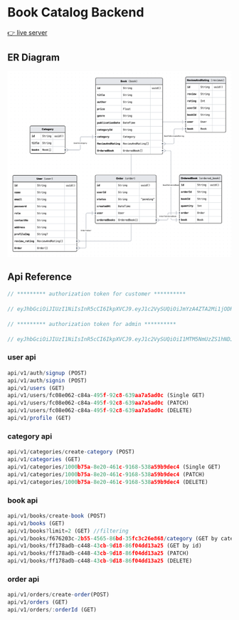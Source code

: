 # Book Catalog Backend

[👉 live server](https://book-catalog-postgresql-backend.vercel.app)

## ER Diagram

![ER Diagram](ER-diragram.png)

## Api Reference

```javascript
// ********* authorization token for customer **********

// eyJhbGciOiJIUzI1NiIsInR5cCI6IkpXVCJ9.eyJ1c2VySUQiOiJmYzA4ZTA2Mi1jODRhLTQ5NWYtOTJjOC02MzlhYTdhNWFkMGMiLCJyb2xlIjoiY3VzdG9tZXIifQ.8nJlYDnrgd_b0lKydsy5ez7xkvI2nzurK0pUkBL9i2M

// ********* authorization token for admin **********

// eyJhbGciOiJIUzI1NiIsInR5cCI6IkpXVCJ9.eyJ1c2VySUQiOiI1MTM5NmUzZS1hNDJhLTQ0ZmEtOTJiMS0zNmRmZTcyNGU4NWQiLCJyb2xlIjoiYWRtaW4ifQ.58peGIN3hU5ar_UO4-p9FSYFYSDR7C697IEZoUzfMrY
```

### user api

```javascript
api/v1/auth/signup (POST)
api/v1/auth/signin (POST)
api/v1/users (GET)
api/v1/users/fc08e062-c84a-495f-92c8-639aa7a5ad0c (Single GET)
api/v1/users/fc08e062-c84a-495f-92c8-639aa7a5ad0c (PATCH)
api/v1/users/fc08e062-c84a-495f-92c8-639aa7a5ad0c (DELETE)
api/v1/profile (GET)
```

### category api

```javascript
api/v1/categories/create-category (POST)
api/v1/categories (GET)
api/v1/categories/1000b75a-8e20-461c-9168-538a59b9dec4 (Single GET)
api/v1/categories/1000b75a-8e20-461c-9168-538a59b9dec4 (PATCH)
api/v1/categories/1000b75a-8e20-461c-9168-538a59b9dec4 (DELETE)
```

### book api

```javascript
api/v1/books/create-book (POST)
api/v1/books (GET)
api/v1/books?limit=2 (GET) //filtering
api/v1/books/f676203c-2b55-4565-86bd-35fc3c26e868/category (GET by category)
api/v1/books/ff178adb-c448-43cb-9d18-86f04dd13a25 (GET by id)
api/v1/books/ff178adb-c448-43cb-9d18-86f04dd13a25 (PATCH)
api/v1/books/ff178adb-c448-43cb-9d18-86f04dd13a25 (DELETE)
```

### order api

```javascript
api/v1/orders/create-order(POST)
api/v1/orders (GET)
api/v1/orders/:orderId (GET)
```
